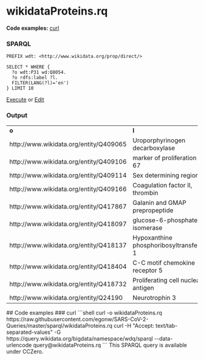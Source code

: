 # wikidataProteins.rq
**Code examples:** [curl](#curl)
### SPARQL
```sparql
PREFIX wdt: <http://www.wikidata.org/prop/direct/>

SELECT * WHERE {
  ?o wdt:P31 wd:Q8054.
  ?o rdfs:label ?l.
  FILTER(LANG(?l)='en')
} LIMIT 10
```
[Execute](https://query.wikidata.org/embed.html#PREFIX%20wdt%3A%20%3Chttp%3A%2F%2Fwww.wikidata.org%2Fprop%2Fdirect%2F%3E%0A%0ASELECT%20*%20WHERE%20%7B%0A%20%20%3Fo%20wdt%3AP31%20wd%3AQ8054.%0A%20%20%3Fo%20rdfs%3Alabel%20%3Fl.%0A%20%20FILTER%28LANG%28%3Fl%29%3D%27en%27%29%0A%7D%20LIMIT%2010%0A) or [Edit](https://query.wikidata.org/#PREFIX%20wdt%3A%20%3Chttp%3A%2F%2Fwww.wikidata.org%2Fprop%2Fdirect%2F%3E%0A%0ASELECT%20*%20WHERE%20%7B%0A%20%20%3Fo%20wdt%3AP31%20wd%3AQ8054.%0A%20%20%3Fo%20rdfs%3Alabel%20%3Fl.%0A%20%20FILTER%28LANG%28%3Fl%29%3D%27en%27%29%0A%7D%20LIMIT%2010%0A)


### Output
<!-- https://query.wikidata.org/bigdata/namespace/wdq/sparql -->
<table>
  <tr>
    <td><b>o</b></td>
    <td><b>l</b></td>
  </tr>
  <tr>
    <td>http://www.wikidata.org/entity/Q409065</td>
    <td>Uroporphyrinogen decarboxylase</td>
  </tr>
  <tr>
    <td>http://www.wikidata.org/entity/Q409106</td>
    <td>marker of proliferation Ki-67</td>
  </tr>
  <tr>
    <td>http://www.wikidata.org/entity/Q409114</td>
    <td>Sex determining region Y</td>
  </tr>
  <tr>
    <td>http://www.wikidata.org/entity/Q409166</td>
    <td>Coagulation factor II, thrombin</td>
  </tr>
  <tr>
    <td>http://www.wikidata.org/entity/Q417867</td>
    <td>Galanin and GMAP prepropeptide</td>
  </tr>
  <tr>
    <td>http://www.wikidata.org/entity/Q418097</td>
    <td>glucose-6-phosphate isomerase</td>
  </tr>
  <tr>
    <td>http://www.wikidata.org/entity/Q418137</td>
    <td>Hypoxanthine phosphoribosyltransferase 1</td>
  </tr>
  <tr>
    <td>http://www.wikidata.org/entity/Q418404</td>
    <td>C-C motif chemokine receptor 5</td>
  </tr>
  <tr>
    <td>http://www.wikidata.org/entity/Q418732</td>
    <td>Proliferating cell nuclear antigen</td>
  </tr>
  <tr>
    <td>http://www.wikidata.org/entity/Q24190</td>
    <td>Neurotrophin 3</td>
  </tr>
</table>
## Code examples
### curl
```shell
curl -o wikidataProteins.rq https://raw.githubusercontent.com/egonw/SARS-CoV-2-Queries/master/sparql/wikidataProteins.rq
curl -H "Accept: text/tab-separated-values" -G https://query.wikidata.org/bigdata/namespace/wdq/sparql --data-urlencode query@wikidataProteins.rq
```
This SPARQL query is available under CCZero.
